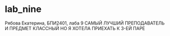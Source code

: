 # lab_nine
Рябова Екатерина, БПИ2401, лаба 9
САМЫЙ ЛУЧШИЙ ПРЕПОДАВАТЕЛЬ И ПРЕДМЕТ КЛАССНЫЙ НО Я ХОТЕЛА ПРИЕХАТЬ К 3-ЕЙ ПАРЕ
